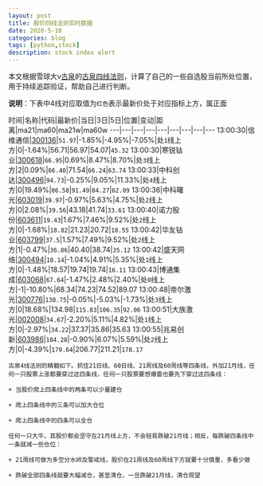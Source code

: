 ```yaml
---
layout: post
title: 股价四线法则实时数据
date: 2020-5-10
categories: blog
tags: [python,stock]
description: stock index alert
---
```



本文根据雪球大v[古泉](https://xueqiu.com/u/7148646888)的[古泉四线法则](https://xueqiu.com/7148646888/130498192)，计算了自己的一些自选股当前所处位置，用于持续追踪验证，帮助自己进行判断。

**说明**：下表中4线对应取值为`红色`表示最新价处于对应指标上方，属正面

时间|名称|代码|最新价|当日|3日|5日|位置|变动|距离|ma21|ma60|ma21w|ma60w
---|---|---|---|---|---|---|---|---
13:00:30|信维通信|[300136](https://xueqiu.com/S/SZ300136)|`51.97`|-1.85%|-4.95%|-7.05%|处`1`线上方|0|-1.64%|56.71|56.97|54.07|`45.32`
13:00:30|寒锐钴业|[300618](https://xueqiu.com/S/SZ300618)|`66.95`|0.69%|8.47%|8.70%|处`3`线上方|2|0.09%|`66.40`|71.54|`66.24`|`63.74`
13:00:33|中科创达|[300496](https://xueqiu.com/S/SZ300496)|`94.73`|-0.25%|9.05%|11.33%|处`4`线上方|0|19.49%|`86.58`|`91.49`|`84.27`|`62.09`
13:00:36|中科曙光|[603019](https://xueqiu.com/S/SH603019)|`39.97`|-0.97%|5.63%|4.75%|处`2`线上方|0|2.08%|`39.56`|43.18|41.74|`33.61`
13:00:40|诺力股份|[603611](https://xueqiu.com/S/SH603611)|`19.43`|1.67%|7.46%|9.52%|处`2`线上方|0|-1.68%|`18.82`|21.23|20.72|`18.55`
13:00:42|华友钴业|[603799](https://xueqiu.com/S/SH603799)|`37.5`|1.57%|7.49%|9.52%|处`2`线上方|1|-0.47%|`36.86`|40.40|38.74|`35.12`
13:00:42|盛天网络|[300494](https://xueqiu.com/S/SZ300494)|`18.14`|-1.04%|4.91%|5.35%|处`1`线上方|0|-1.48%|18.57|19.74|19.74|`16.11`
13:00:43|博通集成|[603068](https://xueqiu.com/S/SH603068)|`67.64`|-1.47%|2.48%|2.40%|处`0`线上方|-1|-10.80%|68.34|74.23|74.52|89.07
13:00:48|帝尔激光|[300776](https://xueqiu.com/S/SZ300776)|`130.75`|-0.05%|-5.03%|-1.73%|处`3`线上方|0|18.68%|134.98|`115.83`|`106.35`|`92.06`
13:00:51|大族激光|[002008](https://xueqiu.com/S/SZ002008)|`34.67`|-2.20%|5.11%|4.82%|处`1`线上方|0|-2.97%|`34.22`|37.37|35.86|35.63
13:00:55|兆易创新|[603986](https://xueqiu.com/S/SH603986)|`184.28`|-0.90%|6.07%|5.59%|处`2`线上方|0|-4.39%|`179.64`|206.77|211.21|`178.17`

```
古泉4线法则的精髓如下。抓住21日线、60日线、21周线及60周线等四条线，外加21月线，任何一只股票上涨都要穿过这四条线，任何一只股票要想爆雷也要先下穿过这四条线：

+ 当股价爬上四条线中的两条可以少量建仓

+ 爬上四条线中的三条可以加大仓位

+ 爬上四条线中的四条可以全仓

任何一只大牛，其股价都会坚守在21月线上方，不会轻易跌破21月线；相反，每跌破四条线中一条就减一些仓位：

+ 21周线可做为多空分水岭及警戒线，股价在21周线及60周线下方就要十分慎重，多看少做

+ 跌破全部四条线就要大幅减仓，甚至清仓，一旦跌破21月线，清仓观望
```